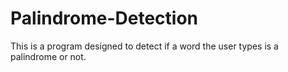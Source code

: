 # Palindrome-Detection
This is a program designed to detect if a word the user types is a palindrome or not.
